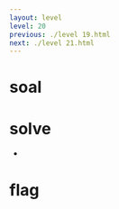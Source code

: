 ```yaml
---
layout: level
level: 20
previous: ./level 19.html
next: ./level 21.html
---
```


# soal

# solve
- 

# flag